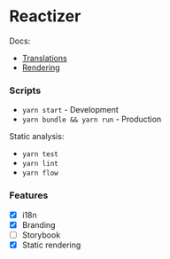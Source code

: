 # Reactizer

Docs:
* [Translations](./docs/translations.md)
* [Rendering](./docs/rendering.md)

### Scripts

- `yarn start` - Development
- `yarn bundle && yarn run` - Production

Static analysis:
- `yarn test`
- `yarn lint`
- `yarn flow`

### Features

- [x] i18n
- [x] Branding
- [ ] Storybook
- [x] Static rendering
